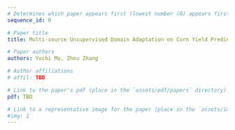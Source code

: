 ```yaml
---
# Determines which paper appears first (lowest number (0) appears first)
sequence_id: 0

# Paper title
title: Multi-source Unsupervised Domain Adaptation on Corn Yield Prediction

# Paper authors
authors: Yuchi Ma, Zhou Zhang

# Author affiliations
# affil: TBD

# Link to the paper's pdf (place in the `assets/pdf/papers` directory)
pdf: TBD

# Link to a representative image for the paper (place in the `assets/img/papers` directory)
#img: 1
---
```

